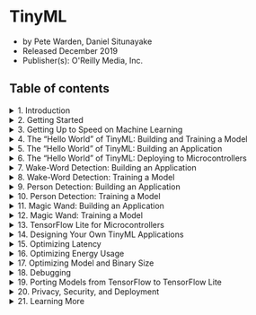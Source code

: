 # TinyML
- by Pete Warden, Daniel Situnayake
- Released December 2019
- Publisher(s): O'Reilly Media, Inc.

## Table of contents

<details>
  <summary>1. Introduction</summary>
    - Embedded Devices  
    - Changing Landscape  
</details>

<details>
  <summary>2. Getting Started</summary>
    - Who Is This Book Aimed At?  
    - What Hardware Do You Need?  
    - What Software Do You Need?  
    - What Do We Hope You’ll Learn?  
</details>


<details>
    <summary>3. Getting Up to Speed on Machine Learning</summary>                   
    - What Machine Learning Actually Is  
    - The Deep Learning Workflow  
    - Decide on a Goal  
    - Collect a Dataset  
    - Design a Model Architecture  
    - Train the Model  
    - Convert the Model  
    - Run Inference  
    - Evaluate and Troubleshoot  
    - Wrapping Up  
</details>

<details>
    <summary>4. The “Hello World” of TinyML: Building and Training a Model</summary>
     <A href = "https://github.com/suzinee/TinyML/tree/master/ch4_hello_world/sine_model" target = "blank" > [src] </A>
    - What We’re Building  
    - Our Machine Learning Toolchain  
    - Python and Jupyter Notebooks  
    - Google Colaboratory  
    - TensorFlow and Keras  
    - Building Our Model  
    - Importing Dependencies  
    - Generating Data  
    - Splitting the Data  
    - Defining a Basic Model  
    - Training Our Model  
    - Training Metrics  
    - Graphing the History  
    - Improving Our Model  
    - Testing  
    - Converting the Model for TensorFlow Lite  
    - Converting to a C File  
    - Wrapping Up  
</details>

<details>
    <summary>5. The “Hello World” of TinyML: Building an Application</summary>
    - Walking Through the Tests  
    - Including Dependencies  
    - Setting Up the Test  
    - Getting Ready to Log Data  
    - Mapping Our Model  
    - Creating an AllOpsResolver  
    - Defining a Tensor Arena  
    - Creating an Interpreter  
    - Inspecting the Input Tensor  
    - Running Inference on an Input  
    - Reading the Output  
    - Running the Tests  
    - Project File Structure  
    - Walking Through the Source  
    - Starting with main_functions.cc  
    - Handling Output with output_handler.cc  
    - Wrapping Up main_functions.cc  
    - Understanding main.cc  
    - Running Our Application  
    - Wrapping Up  
</details>

<details>
    <summary>6. The “Hello World” of TinyML: Deploying to Microcontrollers</summary>
    - What Exactly Is a Microcontroller?  
    - Arduino  
    - Handling Output on Arduino  
    - Running the Example  
    - Making Your Own Changes  
    - SparkFun Edge  
    - Handling Output on SparkFun Edge  
    - Running the Example  
    - Testing the Program  
    - Viewing Debug Data  
    - Making Your Own Changes  
    - ST Microelectronics STM32F746G Discovery Kit  
    - Handling Output on STM32F746G  
    - Running the Example  
    - Making Your Own Changes  
    - Wrapping Up  
</details>

<details>
    <summary>7. Wake-Word Detection: Building an Application</summary>
    - What We’re Building
    - Application Architecture
    - Introducing Our Model
    - All the Moving Parts
    - Walking Through the Tests
    - The Basic Flow
    - The Audio Provider
    - The Feature Provider
    - The Command Recognizer
    - The Command Responder
    - Listening for Wake Words
    - Running Our Application
    - Deploying to Microcontrollers
    - Arduino
    - SparkFun Edge
    - ST Microelectronics STM32F746G Discovery Kit
    - Wrapping Up
</details>

<details>
    <summary>8. Wake-Word Detection: Training a Model</summary>
    - Training Our New Model
    - Training in Colab
    - Using the Model in Our Project
    - Replacing the Model
    - Updating the Labels
    - Updating command_responder.cc
    - Other Ways to Run the Scripts
    - How the Model Works
    - Visualizing the Inputs
    - How Does Feature Generation Work?
    - Understanding the Model Architecture
    - Understanding the Model Output
    - Training with Your Own Data
    - The Speech Commands Dataset
    - Training on Your Own Dataset
    - How to Record Your Own Audio
    - Data Augmentation
    - Model Architectures
    - Wrapping Up
</details>

<details>
    <summary>9. Person Detection: Building an Application</summary>
    - What We’re Building
    - Application Architecture
    - Introducing Our Model
    - All the Moving Parts
    - Walking Through the Tests
    - The Basic Flow
    - The Image Provider
    - The Detection Responder
    - Detecting People
    - Deploying to Microcontrollers
    - Arduino
    - SparkFun Edge
    - Wrapping Up
</details>

<details>
    <summary>10. Person Detection: Training a Model</summary>
    - Picking a Machine
    - Setting Up a Google Cloud Platform Instance
    - Training Framework Choice
    - Building the Dataset
    - Training the Model
    - TensorBoard
    - Evaluating the Model
    - Exporting the Model to TensorFlow Lite
    - Exporting to a GraphDef Protobuf File
    - Freezing the Weights
    - Quantizing and Converting to TensorFlow Lite
    - Converting to a C Source File
    - Training for Other Categories
    - Understanding the Architecture
    - Wrapping Up
</details>


<details>
    <summary>11. Magic Wand: Building an Application</summary>
    - What We’re Building
    - Application Architecture
    - Introducing Our Model
    - All the Moving Parts
    - Walking Through the Tests
    - The Basic Flow
    - The Accelerometer Handler
    - The Gesture Predictor
    - The Output Handler
    - Detecting Gestures
    - Deploying to Microcontrollers
    - Arduino
    - SparkFun Edge
    - Wrapping Up
</details>



<details>
    <summary>12. Magic Wand: Training a Model</summary>
    - Training a Model
    - Training in Colab
    - Other Ways to Run the Scripts
    - How the Model Works
    - Visualizing the Input
    - Understanding the Model Architecture
    - Training with Your Own Data
    - Capturing Data
    - Modifying the Training Scripts
    - Training
    - Using the New Model
    - Wrapping Up
    - Learning Machine Learning
    - What’s Next
</details>


<details>
    <summary>13. TensorFlow Lite for Microcontrollers</summary>
    - What Is TensorFlow Lite for Microcontrollers?
    - TensorFlow
    - TensorFlow Lite
    - TensorFlow Lite for Microcontrollers
    - Requirements
    - Why Is the Model Interpreted?
    - Project Generation
    - Build Systems
    - Specializing Code
    - Makefiles
    - Writing Tests
    - Supporting a New Hardware Platform
    - Printing to a Log
    - Implementing DebugLog()
    - Running All the Targets
    - Integrating with the Makefile Build
    - Supporting a New IDE or Build System
    - Integrating Code Changes Between Projects and Repositories
    - Contributing Back to Open Source
    - Supporting New Hardware Accelerators
    - Understanding the File Format
    - FlatBuffers
    - Porting TensorFlow Lite Mobile Ops to Micro
    - Separate the Reference Code
    - Create a Micro Copy of the Operator
    - Port the Test to the Micro Framework
    - Build a Bazel Test
    - Add Your Op to AllOpsResolver
    - Build a Makefile Test
    - Wrapping Up
</details>


<details>
    <summary>14. Designing Your Own TinyML Applications</summary>
    - The Design Process
    - Do You Need a Microcontroller, or Would a Larger Device Work?
    - Understanding What’s Possible
    - Follow in Someone Else’s Footsteps
    - Find Some Similar Models to Train
    - Look at the Data
    - Wizard of Oz-ing
    - Get It Working on the Desktop First
</details>


<details>
    <summary>15. Optimizing Latency</summary>
    - First Make Sure It Matters
    - Hardware Changes
    - Model Improvements
    - Estimating Model Latency
    - How to Speed Up Your Model
    - Quantization
    - Product Design
    - Code Optimizations
    - Performance Profiling
    - Optimizing Operations
    - Look for Implementations That Are Already Optimized
    - Write Your Own Optimized Implementation
    - Taking Advantage of Hardware Features
    - Accelerators and Coprocessors
    - Contributing Back to Open Source
    - Wrapping Up
</details>


<details>
    <summary>16. Optimizing Energy Usage</summary>
    - Developing Intuition
    - Typical Component Power Usage
    - Hardware Choice
    - Measuring Real Power Usage
    - Estimating Power Usage for a Model
    - Improving Power Usage
    - Duty Cycling
    - Cascading Design
    - Wrapping Up
</details>

<details>
    <summary>17. Optimizing Model and Binary Size</summary>
    - Understanding Your System’s Limits
    - Estimating Memory Usage
    - Flash Usage
    - RAM Usage
    - Ballpark Figures for Model Accuracy and Size on Different Problems
    - Speech Wake-Word Model
    - Accelerometer Predictive Maintenance Model
    - Person Presence Detection
    - Model Choice
    - Reducing the Size of Your Executable
    - Measuring Code Size
    - How Much Space Is Tensorflow Lite for Microcontrollers Taking?
    - OpResolver
    - Understanding the Size of Individual Functions
    - Framework Constants
    - Truly Tiny Models
    - Wrapping Up
</details>



<details>
    <summary>18. Debugging</summary>
    - Accuracy Loss Between Training and Deployment
    - Preprocessing Differences
    - Debugging Preprocessing
    - On-Device Evaluation
    - Numerical Differences
    - Are the Differences a Problem?
    - Establish a Metric
    - Compare Against a Baseline
    - Swap Out Implementations
    - Mysterious Crashes and Hangs
    - Desktop Debugging
    - Log Tracing
    - Shotgun Debugging
    - Memory Corruption
    - Wrapping Up
</details>

<details>
    <summary>19. Porting Models from TensorFlow to TensorFlow Lite</summary>
    - Understand What Ops Are Needed
    - Look at Existing Op Coverage in Tensorflow Lite
    - Move Preprocessing and Postprocessing into Application Code
    - Implement Required Ops if Necessary
    - Optimize Ops
    - Wrapping Up
</details>

<details>
    <summary>20. Privacy, Security, and Deployment</summary>
    - Privacy
    - The Privacy Design Document
    - Using a PDD
    - Security
    - Protecting Models
    - Deployment
    - Moving from a Development Board to a Product
    - Wrapping Up
</details>

<details>
    <summary>21. Learning More</summary>
    - The TinyML Foundation
    - SIG Micro
    - The TensorFlow Website
    - Other Frameworks
    - Twitter
    - Friends of TinyML
    - Wrapping Up
    - A. Using and Generating an Arduino Library Zip
    - B. Capturing Audio on Arduino
    - Index
</details>


